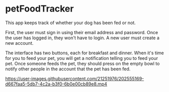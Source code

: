 # petFoodTracker
This app keeps track of whether your dog has been fed or not. 

First, the user must sign in using their email address and password. Once the user has logged in, they won't have to login. A new user must create a new account.

The interface has two buttons, each for breakfast and dinner. 
When it's time for you to feed your pet, you will get a notification telling you to feed your pet. Once someone feeds the pet, they should press on the empty bowl to notify other people in the account that the pet has been fed.

https://user-images.githubusercontent.com/21251976/202555169-d667faa5-5db7-4c2a-b3f0-6b0e00cb89e8.mp4

